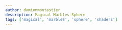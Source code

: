 ```yaml
---
author: damienmontastier
description: Magical Marbles Sphere
tags: ['magical', 'marbles', 'sphere', 'shaders']
---
```


<MagicalMarbles />
